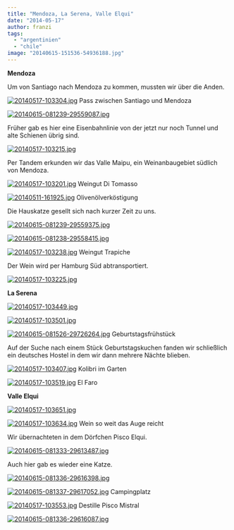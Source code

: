 ```yaml
---
title: "Mendoza, La Serena, Valle Elqui"
date: "2014-05-17"
author: franzi
tags: 
  - "argentinien"
  - "chile"
image: "20140615-151536-54936188.jpg"
---
```


**Mendoza**

Um von Santiago nach Mendoza zu kommen, mussten wir über die Anden.

[![20140517-103304.jpg](images/20140517-103304.jpg)](https://hafenstrand.wordpress.com/wp-content/uploads/2014/05/20140517-103304.jpg) Pass zwischen Santiago und Mendoza

[![20140615-081239-29559087.jpg](images/20140615-081239-29559087.jpg)](https://hafenstrand.wordpress.com/wp-content/uploads/2014/06/20140615-081239-29559087.jpg)

Früher gab es hier eine Eisenbahnlinie von der jetzt nur noch Tunnel und alte Schienen übrig sind.

[![20140517-103215.jpg](images/20140517-103215.jpg)](https://hafenstrand.wordpress.com/wp-content/uploads/2014/05/20140517-103215.jpg)

Per Tandem erkunden wir das Valle Maipu, ein Weinanbaugebiet südlich von Mendoza.

[![20140517-103201.jpg](images/20140517-103201.jpg)](https://hafenstrand.wordpress.com/wp-content/uploads/2014/05/20140517-103201.jpg) Weingut Di Tomasso

[![20140511-161925.jpg](images/20140511-161925.jpg)](https://hafenstrand.wordpress.com/wp-content/uploads/2014/05/20140511-161925.jpg) Olivenölverköstigung

Die Hauskatze gesellt sich nach kurzer Zeit zu uns.

[![20140615-081239-29559375.jpg](images/20140615-081239-29559375.jpg)](https://hafenstrand.wordpress.com/wp-content/uploads/2014/06/20140615-081239-29559375.jpg)

[![20140615-081238-29558415.jpg](images/20140615-081238-29558415.jpg)](https://hafenstrand.wordpress.com/wp-content/uploads/2014/06/20140615-081238-29558415.jpg)

[![20140517-103238.jpg](images/20140517-103238.jpg)](https://hafenstrand.wordpress.com/wp-content/uploads/2014/05/20140517-103238.jpg) Weingut Trapiche

Der Wein wird per Hamburg Süd abtransportiert.

[![20140517-103225.jpg](images/20140517-103225.jpg)](https://hafenstrand.wordpress.com/wp-content/uploads/2014/05/20140517-103225.jpg)

**La Serena**

[![20140517-103449.jpg](images/20140517-103449.jpg)](https://hafenstrand.wordpress.com/wp-content/uploads/2014/05/20140517-103449.jpg)

[![20140517-103501.jpg](images/20140517-103501.jpg)](https://hafenstrand.wordpress.com/wp-content/uploads/2014/05/20140517-103501.jpg)

[![20140615-081526-29726264.jpg](images/20140615-081526-29726264.jpg)](https://hafenstrand.wordpress.com/wp-content/uploads/2014/06/20140615-081526-29726264.jpg) Geburtstagsfrühstück

Auf der Suche nach einem Stück Geburtstagskuchen fanden wir schließlich ein deutsches Hostel in dem wir dann mehrere Nächte blieben.

[![20140517-103407.jpg](images/20140517-103407.jpg)](https://hafenstrand.wordpress.com/wp-content/uploads/2014/05/20140517-103407.jpg) Kolibri im Garten

[![20140517-103519.jpg](images/20140517-103519.jpg)](https://hafenstrand.wordpress.com/wp-content/uploads/2014/05/20140517-103519.jpg) El Faro

**Valle Elqui**

[![20140517-103651.jpg](images/20140517-103651.jpg)](https://hafenstrand.wordpress.com/wp-content/uploads/2014/05/20140517-103651.jpg)

[![20140517-103634.jpg](images/20140517-103634.jpg)](https://hafenstrand.wordpress.com/wp-content/uploads/2014/05/20140517-103634.jpg) Wein so weit das Auge reicht

Wir übernachteten in dem Dörfchen Pisco Elqui.

[![20140615-081333-29613487.jpg](images/20140615-081333-29613487.jpg)](https://hafenstrand.wordpress.com/wp-content/uploads/2014/06/20140615-081333-29613487.jpg)

Auch hier gab es wieder eine Katze.

[![20140615-081336-29616398.jpg](images/20140615-081336-29616398.jpg)](https://hafenstrand.wordpress.com/wp-content/uploads/2014/06/20140615-081336-29616398.jpg)

[![20140615-081337-29617052.jpg](images/20140615-081337-29617052.jpg)](https://hafenstrand.wordpress.com/wp-content/uploads/2014/06/20140615-081337-29617052.jpg) Campingplatz

[![20140517-103553.jpg](images/20140517-103553.jpg)](https://hafenstrand.wordpress.com/wp-content/uploads/2014/05/20140517-103553.jpg) Destille Pisco Mistral

[![20140615-081336-29616087.jpg](images/20140615-081336-29616087.jpg)](https://hafenstrand.wordpress.com/wp-content/uploads/2014/06/20140615-081336-29616087.jpg)
